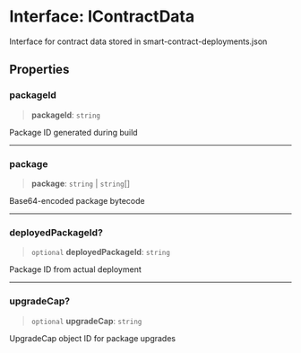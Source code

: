 # Interface: IContractData

Interface for contract data stored in smart-contract-deployments.json

## Properties

### packageId

> **packageId**: `string`

Package ID generated during build

***

### package

> **package**: `string` \| `string`[]

Base64-encoded package bytecode

***

### deployedPackageId?

> `optional` **deployedPackageId**: `string`

Package ID from actual deployment

***

### upgradeCap?

> `optional` **upgradeCap**: `string`

UpgradeCap object ID for package upgrades
